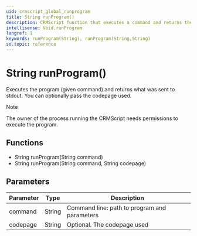 ```yaml
---
uid: crmscript_global_runprogram
title: String runProgram()
description: CRMScript function that executes a command and returns the output (stdout)
intellisense: Void.runProgram
langref: 1
keywords: runProgram(String), runProgram(String,String)
so.topic: reference
---
```


# String runProgram()

Executes the program (given command) and returns what was sent to stdout. You can optionally pass the codepage used.

> [!NOTE]
> The owner of the process running the CRMScript needs permissions to execute the program.

## Functions

* String runProgram(String command)
* String runProgram(String command, String codepage)

## Parameters

| Parameter | Type | Description |
|---|---|---|
| command | String | Command line: path to program and parameters |
| codepage | String | Optional. The codepage used |
